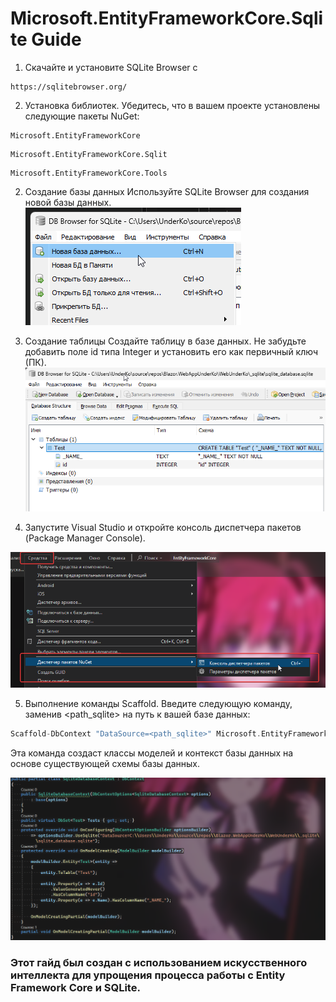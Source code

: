 # Microsoft.EntityFrameworkCore.Sqlite Guide



 



1. Скачайте и установите SQLite Browser с
```
https://sqlitebrowser.org/
```
2. Установка библиотек.
Убедитесь, что в вашем проекте установлены следующие пакеты NuGet:
```
Microsoft.EntityFrameworkCore
```
```
Microsoft.EntityFrameworkCore.Sqlit
```
```
Microsoft.EntityFrameworkCore.Tools
```

2. Создание базы данных
Используйте SQLite Browser для создания новой базы данных.
![](https://raw.githubusercontent.com/Under4groos/Guide.EntityFrameworkCore.Sqlite/refs/heads/master/img/DB_Browser_for_SQLite_knrNXScCBb.png)

3. Создание таблицы 
Создайте таблицу в базе данных. Не забудьте добавить поле id типа Integer и установить его как первичный ключ (ПК).
![](https://raw.githubusercontent.com/Under4groos/Guide.EntityFrameworkCore.Sqlite/refs/heads/master/img/DB_Browser_for_SQLite_SfzIqHRbMV.png)

4. Запустите Visual Studio и откройте консоль диспетчера пакетов (Package Manager Console).

![](https://raw.githubusercontent.com/Under4groos/Guide.EntityFrameworkCore.Sqlite/refs/heads/master/img/devenv_ZUnbcSoI5k.png)

5. Выполнение команды Scaffold.
Введите следующую команду, заменив <path_sqlite> на путь к вашей базе данных:
```C++
Scaffold-DbContext "DataSource=<path_sqlite>" Microsoft.EntityFrameworkCore.Sqlite
```
Эта команда создаст классы моделей и контекст базы данных на основе существующей схемы базы данных.

![](https://raw.githubusercontent.com/Under4groos/Guide.EntityFrameworkCore.Sqlite/refs/heads/master/img/devenv_0wfkw5TWc9.png)

### Этот гайд был создан с использованием искусственного интеллекта для упрощения процесса работы с Entity Framework Core и SQLite.